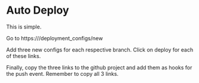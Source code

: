 # Auto Deploy

This is simple.

Go to https://<deployment-server>/deployment_configs/new

Add three new configs for each respective branch. Click on deploy for each of these links.

Finally, copy the three links to the github project and add them as hooks for the push event. Remember to copy all 3 links.
